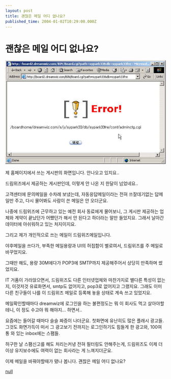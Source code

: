 ```yaml
---
layout: post
title: 괜찮은 메일 어디 없나요?
published_time: 2004-01-02T10:29:00.000Z
---
```


# 괜찮은 메일 어디 없나요?


![](../pds/200902/04/80/a0109780_4989794b8a774.jpg)

제 홈페이지에서 쓰는 게시판의 화면입니다. 안나오고 있지요..

드림위즈에서 제공하는 게시판인데, 이렇게 안 나온 지 한달이 넘었네요..

고객센터에 문의메일을 수차례 보냈는데, 자동응답메일이라는 전혀 쓰잘데기없는 답메일만 주고, 다시 물어봐도 사람이 쓴 메일은 안 오더군요.

나중에 드림위즈에 근무하고 있는 예전 회사 동료에게 물어보니, 그 게시판 제공하는 업체와 계약이 끝났던가 어쨌던가 해서 안 된다고 하더라는 말만 들었지요. 그래서 날아간 데이터에 아쉬워하고 있는 처지이지요.

그리고 제가 개인적으로 쓰는 메일이 드림위즈메일입니다.

야후메일을 쓰다가, 부족한 메일용량과 UI의 허접함이 별로여서, 드림위즈를 주 메일로 바꾸었지요.

그때만 해도, 용량 30M에다가 POP3에 SMTP까지 제공해주어서 상당히 만족하며 썼었지요.

IT 거품이 가라앉으면서, 드림위즈도 다른 인터넷업체와 마찬가지로 별다른 특성이 없는지, 이것저것 유료화면서, smtp도 없어지고, pop3로 없어지고 그랬지요. 그래도 이미 다른 친구들이 나를 이 드림위즈 메일로 등록해 놓을 상태로 계속 쓰고 있었지요.

메일확인할때마다 dreamwiz에 로그인을 하는 불편정도는 뭐 이 회사도 먹고 살아야할테니, 이 정도 수고야 뭐 해야지... 하면서..

요즘에는 들어갈 때마다 슬슬 짜증이 나더군요. 첫화면에 유난히도 많은 플래시 광고들. 그것도 화면가득이 떠서 그 광고보기 전까지는 로그인하기도 힘들게 한 광고와, 100여 통 와 있는 inbox에는 스팸들.

허구한 날 스팸신고를 해도 처리는커녕 전혀 필터링도 안해주는게, 드림위즈도 이제 더 이상 유지보수에도 여력이 없는 회사라는 게 느껴지더군요.

이제 메일을 바꿔야할때가 됐나 봅니다. 괜찮은 메일 어디 없나요?

[null](../6166944.html#6166944_1)

